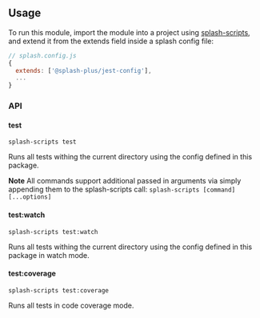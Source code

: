 ## Usage

To run this module, import the module into a project using [splash-scripts](https://github.com/bmpieretti/splash-scripts), and extend it from the extends field inside a splash config file:

``` js
// splash.config.js
{
  extends: ['@splash-plus/jest-config'],
  ...
}
```

### API

#### test
```
splash-scripts test
```

Runs all tests withing the current directory using the config defined in this package.

**Note** All commands support additional passed in arguments via simply appending them to the splash-scripts call: `splash-scripts [command] [...options]`

#### test:watch
```
splash-scripts test:watch
```

Runs all tests withing the current directory using the config defined in this package in watch mode.

#### test:coverage
```
splash-scripts test:coverage
```

Runs all tests in code coverage mode.
